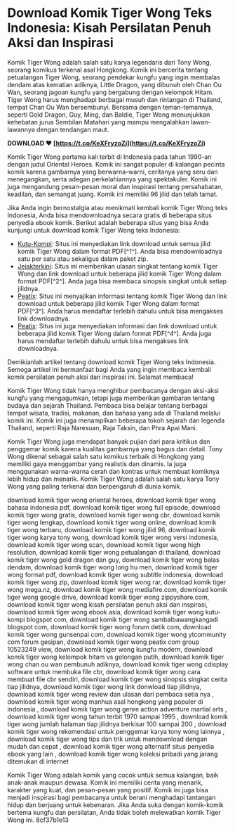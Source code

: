 
 
# Download Komik Tiger Wong Teks Indonesia: Kisah Persilatan Penuh Aksi dan Inspirasi
 
Komik Tiger Wong adalah salah satu karya legendaris dari Tony Wong, seorang komikus terkenal asal Hongkong. Komik ini bercerita tentang petualangan Tiger Wong, seorang pendekar kungfu yang ingin membalas dendam atas kematian adiknya, Little Dragon, yang dibunuh oleh Chan Ou Wan, seorang jagoan kungfu yang bergabung dengan kelompok Hitam. Tiger Wong harus menghadapi berbagai musuh dan rintangan di Thailand, tempat Chan Ou Wan bersembunyi. Bersama dengan teman-temannya, seperti Gold Dragon, Guy, Ming, dan Baldie, Tiger Wong menunjukkan kehebatan jurus Sembilan Matahari yang mampu mengalahkan lawan-lawannya dengan tendangan maut.
 
**DOWNLOAD ❤ [https://t.co/KeXFryzoZi](https://t.co/KeXFryzoZi)**


 
Komik Tiger Wong pertama kali terbit di Indonesia pada tahun 1990-an dengan judul Oriental Heroes. Komik ini sangat populer di kalangan pecinta komik karena gambarnya yang berwarna-warni, ceritanya yang seru dan menegangkan, serta adegan perkelahiannya yang spektakuler. Komik ini juga mengandung pesan-pesan moral dan inspirasi tentang persahabatan, keadilan, dan semangat juang. Komik ini memiliki 96 jilid dan telah tamat.
 
Jika Anda ingin bernostalgia atau menikmati kembali komik Tiger Wong teks Indonesia, Anda bisa mendownloadnya secara gratis di beberapa situs penyedia ebook komik. Berikut adalah beberapa situs yang bisa Anda kunjungi untuk download komik Tiger Wong teks Indonesia:
 
- [Kutu-Kompi](https://kutu-kompi.blogspot.com/2021/04/download-komik-tiger-wong.html): Situs ini menyediakan link download untuk semua jilid komik Tiger Wong dalam format PDF[^1^]. Anda bisa mendownloadnya satu per satu atau sekaligus dalam paket zip.
- [Jejakterkini](https://www.jejakterkini.com/2022/10/komik-tiger-wong-pdf-indonesia.html): Situs ini memberikan ulasan singkat tentang komik Tiger Wong dan link download untuk beberapa jilid komik Tiger Wong dalam format PDF[^2^]. Anda juga bisa membaca sinopsis singkat untuk setiap jilidnya.
- [Peatix](https://peatix.com/group/10523249/view): Situs ini menyajikan informasi tentang komik Tiger Wong dan link download untuk beberapa jilid komik Tiger Wong dalam format PDF[^3^]. Anda harus mendaftar terlebih dahulu untuk bisa mengakses link downloadnya.
- [Peatix](https://peatix.com/group/10605443/view): Situs ini juga menyediakan informasi dan link download untuk beberapa jilid komik Tiger Wong dalam format PDF[^4^]. Anda juga harus mendaftar terlebih dahulu untuk bisa mengakses link downloadnya.

Demikianlah artikel tentang download komik Tiger Wong teks Indonesia. Semoga artikel ini bermanfaat bagi Anda yang ingin membaca kembali komik persilatan penuh aksi dan inspirasi ini. Selamat membaca!
  
Komik Tiger Wong tidak hanya menghibur pembacanya dengan aksi-aksi kungfu yang mengagumkan, tetapi juga memberikan gambaran tentang budaya dan sejarah Thailand. Pembaca bisa belajar tentang berbagai tempat wisata, tradisi, makanan, dan bahasa yang ada di Thailand melalui komik ini. Komik ini juga menampilkan beberapa tokoh sejarah dan legenda Thailand, seperti Raja Naresuan, Raja Taksin, dan Phra Apai Mani.
 
Komik Tiger Wong juga mendapat banyak pujian dari para kritikus dan penggemar komik karena kualitas gambarnya yang bagus dan detail. Tony Wong dikenal sebagai salah satu komikus terbaik di Hongkong yang memiliki gaya menggambar yang realistis dan dinamis. Ia juga menggunakan warna-warna cerah dan kontras untuk membuat komiknya lebih hidup dan menarik. Komik Tiger Wong adalah salah satu karya Tony Wong yang paling terkenal dan berpengaruh di dunia komik.
 
download komik tiger wong oriental heroes,  download komik tiger wong bahasa indonesia pdf,  download komik tiger wong full episode,  download komik tiger wong gratis,  download komik tiger wong cbr,  download komik tiger wong lengkap,  download komik tiger wong online,  download komik tiger wong terbaru,  download komik tiger wong jilid 96,  download komik tiger wong karya tony wong,  download komik tiger wong versi indonesia,  download komik tiger wong scan,  download komik tiger wong high resolution,  download komik tiger wong petualangan di thailand,  download komik tiger wong gold dragon dan guy,  download komik tiger wong balas dendam,  download komik tiger wong long hu men,  download komik tiger wong format pdf,  download komik tiger wong subtitle indonesia,  download komik tiger wong zip,  download komik tiger wong rar,  download komik tiger wong mega.nz,  download komik tiger wong mediafire.com,  download komik tiger wong google drive,  download komik tiger wong zippyshare.com,  download komik tiger wong kisah persilatan penuh aksi dan inspirasi,  download komik tiger wong ebook asia,  download komik tiger wong kutu-kompi blogspot com,  download komik tiger wong sambalbawangkangadi blogspot com,  download komik tiger wong forum detik com,  download komik tiger wong gunsenpai com,  download komik tiger wong ytcommunity com forum gesipan,  download komik tiger wong peatix com group 10523249 view,  download komik tiger wong kungfu modern,  download komik tiger wong kelompok hitam vs golongan putih,  download komik tiger wong chan ou wan pembunuh adiknya,  download komik tiger wong cdisplay software untuk membuka file cbr,  download komik tiger wong cara membuat file cbr sendiri,  download komik tiger wong sinopsis singkat cerita tiap jilidnya,  download komik tiger wong link donwload tiap jilidnya,  download komik tiger wong review dan ulasan dari pembaca setia nya ,  download komik tiger wong manhua asal hongkong yang populer di indonesia ,  download komik tiger wong genre action adventure martial arts ,  download komik tiger wong tahun terbit 1970 sampai 1995 ,  download komik tiger wong jumlah halaman tiap jilidnya berkisar 100 sampai 200 ,  download komik tiger wong rekomendasi untuk penggemar karya tony wong lainnya ,  download komik tiger wong tips dan trik untuk mendownload dengan mudah dan cepat ,  download komik tiger wong alternatif situs penyedia ebook yang lain ,  download komik tiger wong koleksi pribadi yang jarang ditemukan di internet
 
Komik Tiger Wong adalah komik yang cocok untuk semua kalangan, baik anak-anak maupun dewasa. Komik ini memiliki cerita yang menarik, karakter yang kuat, dan pesan-pesan yang positif. Komik ini juga bisa menjadi inspirasi bagi pembacanya untuk berani menghadapi tantangan hidup dan berjuang untuk kebenaran. Jika Anda suka dengan komik-komik bertema kungfu dan persilatan, Anda tidak boleh melewatkan komik Tiger Wong ini.
 8cf37b1e13
 
